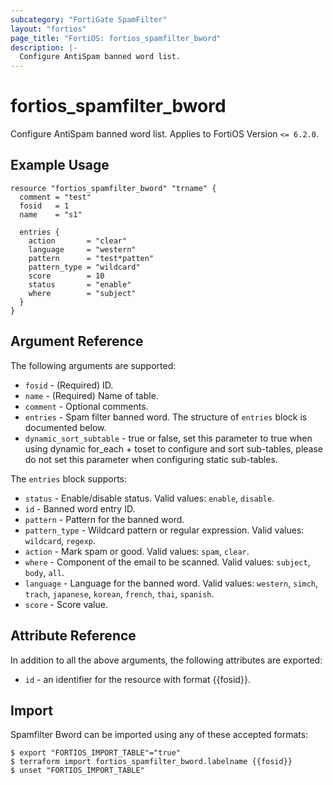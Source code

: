 ```yaml
---
subcategory: "FortiGate SpamFilter"
layout: "fortios"
page_title: "FortiOS: fortios_spamfilter_bword"
description: |-
  Configure AntiSpam banned word list.
---
```


# fortios_spamfilter_bword
Configure AntiSpam banned word list. Applies to FortiOS Version `<= 6.2.0`.

## Example Usage

```hcl
resource "fortios_spamfilter_bword" "trname" {
  comment = "test"
  fosid   = 1
  name    = "s1"

  entries {
    action       = "clear"
    language     = "western"
    pattern      = "test*patten"
    pattern_type = "wildcard"
    score        = 10
    status       = "enable"
    where        = "subject"
  }
}
```

## Argument Reference

The following arguments are supported:

* `fosid` - (Required) ID.
* `name` - (Required) Name of table.
* `comment` - Optional comments.
* `entries` - Spam filter banned word. The structure of `entries` block is documented below.
* `dynamic_sort_subtable` - true or false, set this parameter to true when using dynamic for_each + toset to configure and sort sub-tables, please do not set this parameter when configuring static sub-tables.

The `entries` block supports:

* `status` - Enable/disable status. Valid values: `enable`, `disable`.
* `id` - Banned word entry ID.
* `pattern` - Pattern for the banned word.
* `pattern_type` - Wildcard pattern or regular expression. Valid values: `wildcard`, `regexp`.
* `action` - Mark spam or good. Valid values: `spam`, `clear`.
* `where` - Component of the email to be scanned. Valid values: `subject`, `body`, `all`.
* `language` - Language for the banned word. Valid values: `western`, `simch`, `trach`, `japanese`, `korean`, `french`, `thai`, `spanish`.
* `score` - Score value.


## Attribute Reference

In addition to all the above arguments, the following attributes are exported:
* `id` - an identifier for the resource with format {{fosid}}.

## Import

Spamfilter Bword can be imported using any of these accepted formats:
```
$ export "FORTIOS_IMPORT_TABLE"="true"
$ terraform import fortios_spamfilter_bword.labelname {{fosid}}
$ unset "FORTIOS_IMPORT_TABLE"
```
